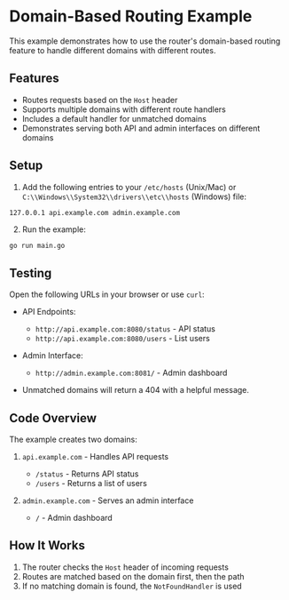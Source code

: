 # Domain-Based Routing Example

This example demonstrates how to use the router's domain-based routing feature to handle different domains with different routes.

## Features

- Routes requests based on the `Host` header
- Supports multiple domains with different route handlers
- Includes a default handler for unmatched domains
- Demonstrates serving both API and admin interfaces on different domains

## Setup

1. Add the following entries to your `/etc/hosts` (Unix/Mac) or `C:\\Windows\\System32\\drivers\\etc\\hosts` (Windows) file:

```
127.0.0.1 api.example.com admin.example.com
```

2. Run the example:

```bash
go run main.go
```

## Testing

Open the following URLs in your browser or use `curl`:

- API Endpoints:
  - `http://api.example.com:8080/status` - API status
  - `http://api.example.com:8080/users` - List users

- Admin Interface:
  - `http://admin.example.com:8081/` - Admin dashboard

- Unmatched domains will return a 404 with a helpful message.

## Code Overview

The example creates two domains:

1. `api.example.com` - Handles API requests
   - `/status` - Returns API status
   - `/users` - Returns a list of users

2. `admin.example.com` - Serves an admin interface
   - `/` - Admin dashboard

## How It Works

1. The router checks the `Host` header of incoming requests
2. Routes are matched based on the domain first, then the path
3. If no matching domain is found, the `NotFoundHandler` is used
